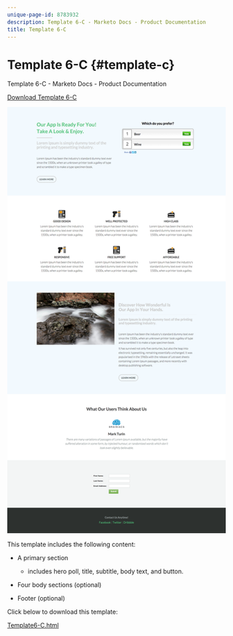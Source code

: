 ```yaml
---
unique-page-id: 8783932
description: Template 6-C - Marketo Docs - Product Documentation
title: Template 6-C
---
```


# Template 6-C {#template-c}

Template 6-C - Marketo Docs - Product Documentation

[Download Template 6-C](http://docs.marketo.com/download/attachments/8783932/template-6c.html?version=1&modificationdate=1437693151000&api=v2)

![](assets/image2015-7-29-11-3a52-3a22.png)

This template includes the following content:

* A primary section

    * includes hero poll, title, subtitle, body text, and button.

* Four body sections (optional)
* Footer (optional)

Click below to download this template:

[Template6-C.html](http://docs.marketo.com/download/attachments/8783932/template-6c.html?version=1&modificationdate=1437693151000&api=v2)
